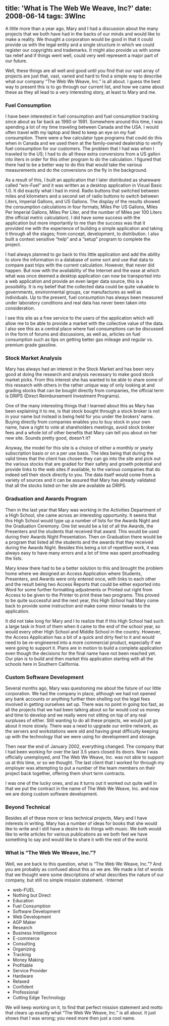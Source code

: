 title: 'What is The Web We Weave, Inc?'
date: 2008-06-14
tags: 3WInc
---
A little more than a year ago, Mary and I had a discussion about the many projects that we both have had in the backs of our minds and would like to make a reality.  We thought a corporation would be good in that it could provide us with the legal entity and a single structure in which we could register our copyrights and trademarks.  It might also provide us with some tax relief and if things went well, could very well represent a major part of our future. 

Well, these things are all well and good until you find that our vast array of projects are just that, vast, varied and hard to find a simple way to describe what our company “The Web We Weave, Inc.” is all about.  I guess the best way to present this is to go through our current list, and how we came about these as they all lead to a very interesting story, at least to Mary and me. 

### Fuel Consumption
I have been interested in fuel consumption and fuel consumption tracking since about as far back as 1990 or 1991.  Somewhere around this time, I was spending a lot of my time traveling between Canada and the USA.  I would often travel with my laptop and liked to keep an eye on my fuel consumption.  There were a few calculator type programs that could do this when in Canada and we used them at the family-owned dealership to verify fuel consumption for our customers.  The problem that I had was when I traveled to the US; I had to do all these extra conversions from a US gallon into liters in order for this other program to do the calculation.  I figured that there had to be a better way to do this that would take the various measurements and do the conversions on the fly in the background. 

As a result of this, I built an application that I later distributed as shareware called “win-Fuel” and it was written as a desktop application in Visual Basic 1.0.  It did exactly what I had in mind.  Radio buttons that switched between miles and kilometers and a second set of radio buttons to switch between Liters, Imperial Gallons, and US Gallons.  The display of the results showed the consumption calculations in four formats; Miles Per US Gallons, Miles Per Imperial Gallons, Miles Per Liter, and the number of Miles per 100 Liters (the official metric calculation).  I did have some success with the application but more importantly to me than the success was that it provided me with the experience of building a simple application and taking it through all the stages; from concept, development, to distribution.  I also built a context sensitive “help” and a “setup” program to complete the project. 

I had always planned to go back to this little application and add the ability to store the information in a database of some sort and use that data to compare past trips with the current calculation.  However, that never did happen.  But now with the availability of the Internet and the ease at which what was once deemed a desktop application can now be transported into a web application and provide an even larger data source, this is a possibility.  It is my belief that the collected data could be quite valuable to governments, environmental groups, car manufactures as well as individuals.  Up to the present, fuel consumption has always been measured under laboratory conditions and real data has never been taken into consideration. 

I see this site as a free service to the users of the application which will allow me to be able to provide a market with the collective value of the data.  I also see this as a central place where fuel consumptions can be discussed in the form of forums and discussions, as well as, articles on fuel consumption such as tips on getting better gas mileage and regular vs. premium grade gasoline. 

### Stock Market Analysis
Mary has always had an interest in the Stock Market and has been very good at doing the research and analysis necessary to make good stock market picks.  From this interest she has wanted to be able to share some of this research with others in the rather unique way of only looking at and grading stocks that can be bought directly from companies, the official term is DRIPS (Direct Reimbursement Investment Programs). 

One of the many interesting things that I learned about this as Mary has been explaining it to me, is that stock bought through a stock broker is not in your name but instead is being held for you under the brokers’ name.  Buying directly from companies enables you to buy stock in your own name, have a right to vote at shareholders meetings, avoid stock broker fees and a whole lot of other benefits that Mary can tell you about on her new site.  Sounds pretty good, doesn’t it? 

Anyway, the model for this site is a choice of either a monthly or yearly subscription basis or on a per use basis.  The idea being that during the valid times that the client has chosen they can go into the site and pick out the various stocks that are graded for their safety and growth potential and provide links to the web sites if available, to the various companies that do indeed sell their stock directly to you.  The data itself would come from a variety of sources and it can be assured that Mary has already validated that all the stocks listed on her site are available as DRIPS. 

### Graduation and Awards Program
Then in the last year that Mary was working in the Activities Department of a High School, she came across an interesting opportunity.  It seems that this High School would type up a number of lists for the Awards Night and the Graduation Ceremony.  One list would be a list of all the Awards, the Presenters and the students that received that award.  This would be used during their Awards Night Presentation.  Then on Graduation there would be a program that listed all the students and the awards that they received during the Awards Night.  Besides this being a lot of repetitive work, it was always easy to have many errors and a lot of time was spent proofreading the lists.  

Mary knew there had to be a better solution to this and brought the problem home where we designed an Access Application where Students, Presenters, and Awards were only entered once, with links to each other and the result being two Access Reports that could be either exported into Word for some further formatting adjustments or Printed out right from Access to be given to the Printer to print these two programs.  This proved to be quite successful and the next year, this High School had Mary come back to provide some instruction and make some minor tweaks to the application. 

It did not take long for Mary and I to realize that if this High School had such a large task in front of them when it came to the end of the school year, so would every other High School and Middle School in the country.  However, the Access Application has a bit of a quick and dirty feel to it and would need to be re-engineered into a more commercial product, especially if we were going to support it.  Plans are in motion to build a complete application even though the decisions for the final name have not been reached yet.  Our plan is to build and then market this application starting with all the schools here in Southern California. 

### Custom Software Development
Several months ago, Mary was questioning me about the future of our little corporation.  We had the company in place, although we had not opened any bank accounts or anything further then shelling out the legal fees involved in getting ourselves set up.  There was no point in going too fast, as all the projects that we had been talking about so far would cost us money and time to develop and we really were not sitting on top of any real surpluses of either.  Still wanting to do all these projects, we would just go about it more slowly.  There was a need to upgrade our entire network, as the servers and workstations were old and having great difficulty keeping up with the technology that we were using for development and storage. 

Then near the end of January 2002, everything changed.  The company that I had been working for over the last 3.5 years closed its doors.  Now I was officially unemployed, and The Web We Weave, Inc. was not able to support us at this time, or so we thought.  The last client that I worked for through my employer was attempting to put a number of the team members on their project back together, offering them short term contracts.  

I was one of the lucky ones, and as it turns out it worked out quite well in that we put the contract in the name of The Web We Weave, Inc. and now we are doing custom software development. 

### Beyond Technical
Besides all of these more or less technical projects, Mary and I have interests in writing.  Mary has a number of ideas for books that she would like to write and I still have a desire to do things with music.  We both would like to write articles for various publications as we both feel we have something to say and would like to share it with the rest of the world. 

### What is “The Web We Weave, Inc.”?
Well, we are back to this question, what is “The Web We Weave, Inc.”?  And you are probably as confused about this as we are.  We made a list of words that we thought were some descriptions of what describes the nature of our company, but still no simple mission statement. 
-Internet 
- web-FUEL 
- Nothing but Direct 
- Education 
- Fuel Consumption 
- Software Development 
- Web Development 
- AGP Maker 
- Research 
- Business Intelligence 
- E-commerce 
- Consulting 
- Organizing 
- Tracking 
- Money Making 
- Profitable 
- Service Provider 
- Hardware 
- Relaxed 
- Confident  
- Professional 
- Cutting Edge Technology 

We will keep working on it, to find that perfect mission statement and motto that clears up exactly what “The Web We Weave, Inc.” is all about.  It just shows that I was wrong; you need more then just a cool name. 
